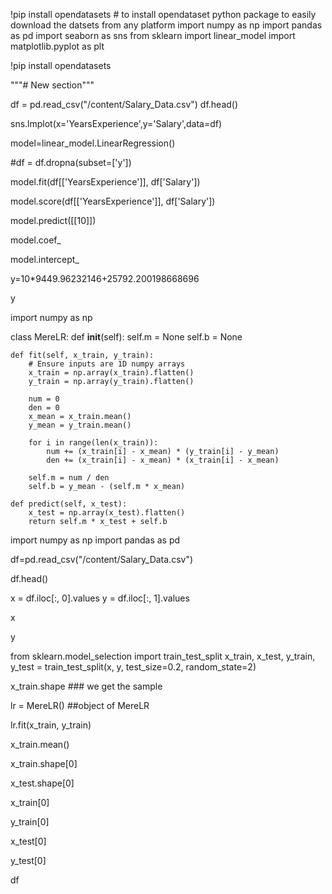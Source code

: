 !pip install opendatasets  # to install opendataset python package to easily download the datsets from any platform
import numpy as np
import pandas as pd
import seaborn as sns
from sklearn import linear_model
import matplotlib.pyplot as plt

!pip install opendatasets

"""# New section"""

df = pd.read_csv("/content/Salary_Data.csv")
df.head()

sns.lmplot(x='YearsExperience',y='Salary',data=df)

model=linear_model.LinearRegression()

#df = df.dropna(subset=['y'])

model.fit(df[['YearsExperience']], df['Salary'])

model.score(df[['YearsExperience']], df['Salary'])

model.predict([[10]])

model.coef_

model.intercept_

y=10*9449.96232146+25792.200198668696

y

import numpy as np

class MereLR:
    def __init__(self):
        self.m = None
        self.b = None

    def fit(self, x_train, y_train):
        # Ensure inputs are 1D numpy arrays
        x_train = np.array(x_train).flatten()
        y_train = np.array(y_train).flatten()

        num = 0
        den = 0
        x_mean = x_train.mean()
        y_mean = y_train.mean()

        for i in range(len(x_train)):
            num += (x_train[i] - x_mean) * (y_train[i] - y_mean)
            den += (x_train[i] - x_mean) * (x_train[i] - x_mean)

        self.m = num / den
        self.b = y_mean - (self.m * x_mean)

    def predict(self, x_test):
        x_test = np.array(x_test).flatten()
        return self.m * x_test + self.b

import numpy as np
import pandas as pd

df=pd.read_csv("/content/Salary_Data.csv")

df.head()



x = df.iloc[:, 0].values
y = df.iloc[:, 1].values

x

y

from sklearn.model_selection import train_test_split
x_train, x_test, y_train, y_test = train_test_split(x, y, test_size=0.2, random_state=2)

x_train.shape  ### we get the sample

lr = MereLR()  ##object of MereLR

lr.fit(x_train, y_train)

x_train.mean()

x_train.shape[0]

x_test.shape[0]

x_train[0]

y_train[0]

x_test[0]

y_test[0]

df



